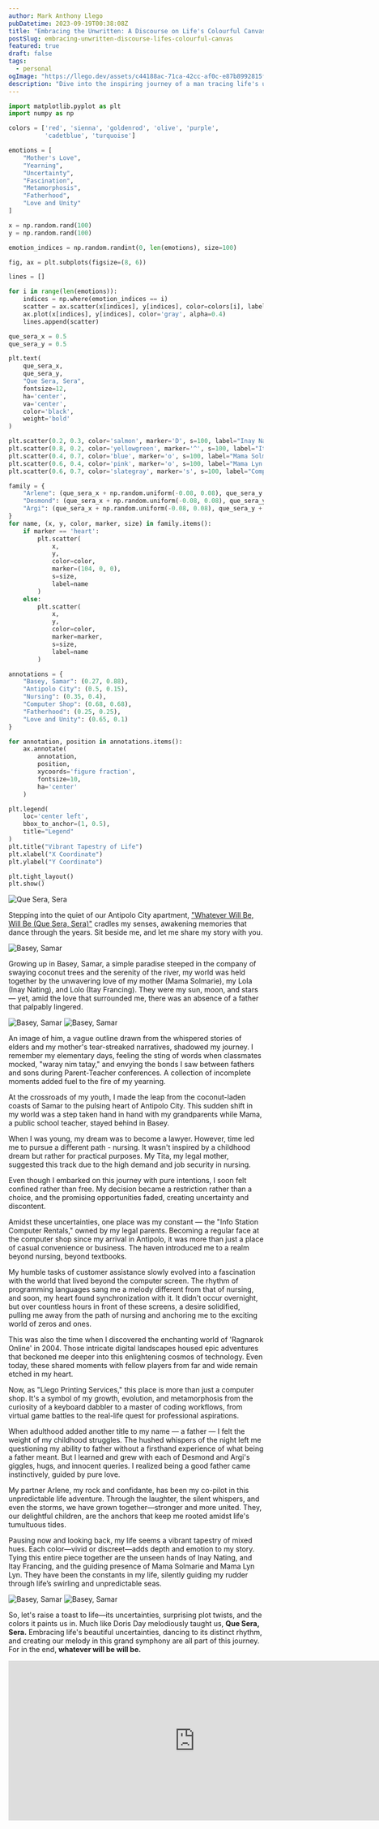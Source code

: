 ```yaml
---
author: Mark Anthony Llego
pubDatetime: 2023-09-19T00:38:08Z
title: "Embracing the Unwritten: A Discourse on Life's Colourful Canvas"
postSlug: embracing-unwritten-discourse-lifes-colourful-canvas
featured: true
draft: false
tags:
  - personal
ogImage: "https://llego.dev/assets/c44188ac-71ca-42cc-af0c-e87b8992815f.jpg"
description: "Dive into the inspiring journey of a man tracing life's unpredictable routes. From childhood dreams to adult detours, imbibe how the philosophy of 'Whatever will be, will be' shapes life’s vibrant narrative."
---
```


```python
import matplotlib.pyplot as plt
import numpy as np

colors = ['red', 'sienna', 'goldenrod', 'olive', 'purple',
          'cadetblue', 'turquoise']

emotions = [
    "Mother's Love",
    "Yearning",
    "Uncertainty",
    "Fascination",
    "Metamorphosis",
    "Fatherhood",
    "Love and Unity"
]

x = np.random.rand(100)
y = np.random.rand(100)

emotion_indices = np.random.randint(0, len(emotions), size=100)

fig, ax = plt.subplots(figsize=(8, 6))

lines = []

for i in range(len(emotions)):
    indices = np.where(emotion_indices == i)
    scatter = ax.scatter(x[indices], y[indices], color=colors[i], label=emotions[i])
    ax.plot(x[indices], y[indices], color='gray', alpha=0.4)
    lines.append(scatter)

que_sera_x = 0.5
que_sera_y = 0.5

plt.text(
    que_sera_x,
    que_sera_y,
    "Que Sera, Sera",
    fontsize=12,
    ha='center',
    va='center',
    color='black',
    weight='bold'
)

plt.scatter(0.2, 0.3, color='salmon', marker='D', s=100, label="Inay Nating")
plt.scatter(0.8, 0.2, color='yellowgreen', marker='^', s=100, label="Itay Francing")
plt.scatter(0.4, 0.7, color='blue', marker='o', s=100, label="Mama Solmarie")
plt.scatter(0.6, 0.4, color='pink', marker='o', s=100, label="Mama Lyn Lyn")
plt.scatter(0.6, 0.7, color='slategray', marker='s', s=100, label="Computer Shop")

family = {
    "Arlene": (que_sera_x + np.random.uniform(-0.08, 0.08), que_sera_y + np.random.uniform(0.05, 0.15), 'cyan', 'heart', 150),
    "Desmond": (que_sera_x + np.random.uniform(-0.08, 0.08), que_sera_y + np.random.uniform(0.05, 0.15), 'violet', 'o', 150),
    "Argi": (que_sera_x + np.random.uniform(-0.08, 0.08), que_sera_y + np.random.uniform(0.05, 0.15), 'greenyellow', 'o', 150)
}
for name, (x, y, color, marker, size) in family.items():
    if marker == 'heart':
        plt.scatter(
            x,
            y,
            color=color,
            marker=(104, 0, 0),
            s=size,
            label=name
        )
    else:
        plt.scatter(
            x,
            y,
            color=color,
            marker=marker,
            s=size,
            label=name
        )

annotations = {
    "Basey, Samar": (0.27, 0.88),
    "Antipolo City": (0.5, 0.15),
    "Nursing": (0.35, 0.4),
    "Computer Shop": (0.68, 0.68),
    "Fatherhood": (0.25, 0.25),
    "Love and Unity": (0.65, 0.1)
}

for annotation, position in annotations.items():
    ax.annotate(
        annotation,
        position,
        xycoords='figure fraction',
        fontsize=10,
        ha='center'
    )

plt.legend(
    loc='center left',
    bbox_to_anchor=(1, 0.5),
    title="Legend"
)
plt.title("Vibrant Tapestry of Life")
plt.xlabel("X Coordinate")
plt.ylabel("Y Coordinate")

plt.tight_layout()
plt.show()
```

![Que Sera, Sera](https://llego.dev/assets/queserasera-1.png)

Stepping into the quiet of our Antipolo City apartment, <a href= "https://youtu.be/r0m9wr_o0Qg?si=vM1oyQujCKtv6nFa" target= "_blank"> "Whatever Will Be, Will Be (Que Sera, Sera)"</a> cradles my senses, awakening memories that dance through the years. Sit beside me, and let me share my story with you.

![Basey, Samar](https://llego.dev/assets/mBqd7TKJLRSWx6Pahw9N.jpg)

Growing up in Basey, Samar, a simple paradise steeped in the company of swaying coconut trees and the serenity of the river, my world was held together by the unwavering love of my mother (Mama Solmarie), my Lola (Inay Nating), and Lolo (Itay Francing). They were my sun, moon, and stars — yet, amid the love that surrounded me, there was an absence of a father that palpably lingered.

![Basey, Samar](https://llego.dev/assets/jUerf7W29UHQEjAtxwjb.jpg)
![Basey, Samar](https://llego.dev/assets/WL7WUfDr8DWHtm88brSi.jpg)

An image of him, a vague outline drawn from the whispered stories of elders and my mother's tear-streaked narratives, shadowed my journey. I remember my elementary days, feeling the sting of words when classmates mocked, "waray nim tatay," and envying the bonds I saw between fathers and sons during Parent-Teacher conferences. A collection of incomplete moments added fuel to the fire of my yearning.

At the crossroads of my youth, I made the leap from the coconut-laden coasts of Samar to the pulsing heart of Antipolo City. This sudden shift in my world was a step taken hand in hand with my grandparents while Mama, a public school teacher, stayed behind in Basey.

When I was young, my dream was to become a lawyer. However, time led me to pursue a different path - nursing. It wasn't inspired by a childhood dream but rather for practical purposes. My Tita, my legal mother, suggested this track due to the high demand and job security in nursing.

Even though I embarked on this journey with pure intentions, I soon felt confined rather than free. My decision became a restriction rather than a choice, and the promising opportunities faded, creating uncertainty and discontent.

Amidst these uncertainties, one place was my constant — the "Info Station Computer Rentals," owned by my legal parents. Becoming a regular face at the computer shop since my arrival in Antipolo, it was more than just a place of casual convenience or business. The haven introduced me to a realm beyond nursing, beyond textbooks.

My humble tasks of customer assistance slowly evolved into a fascination with the world that lived beyond the computer screen. The rhythm of programming languages sang me a melody different from that of nursing, and soon, my heart found synchronization with it. It didn't occur overnight, but over countless hours in front of these screens, a desire solidified, pulling me away from the path of nursing and anchoring me to the exciting world of zeros and ones.

This was also the time when I discovered the enchanting world of 'Ragnarok Online' in 2004. Those intricate digital landscapes housed epic adventures that beckoned me deeper into this enlightening cosmos of technology. Even today, these shared moments with fellow players from far and wide remain etched in my heart.

Now, as "Llego Printing Services," this place is more than just a computer shop. It's a symbol of my growth, evolution, and metamorphosis from the curiosity of a keyboard dabbler to a master of coding workflows, from virtual game battles to the real-life quest for professional aspirations.

When adulthood added another title to my name — a father — I felt the weight of my childhood struggles. The hushed whispers of the night left me questioning my ability to father without a firsthand experience of what being a father meant. But I learned and grew with each of Desmond and Argi's giggles, hugs, and innocent queries. I realized being a good father came instinctively, guided by pure love.

My partner Arlene, my rock and confidante, has been my co-pilot in this unpredictable life adventure. Through the laughter, the silent whispers, and even the storms, we have grown together—stronger and more united. They, our delightful children, are the anchors that keep me rooted amidst life's tumultuous tides.

Pausing now and looking back, my life seems a vibrant tapestry of mixed hues. Each color—vivid or discreet—adds depth and emotion to my story. Tying this entire piece together are the unseen hands of Inay Nating, and Itay Francing, and the guiding presence of Mama Solmarie and Mama Lyn Lyn. They have been the constants in my life, silently guiding my rudder through life’s swirling and unpredictable seas.

![Basey, Samar](https://llego.dev/assets/MVF3gkm4kcbCx9sWmJ77.jpg)
![Basey, Samar](https://llego.dev/assets/L92utBcP5CuY2saorbBD.jpg)

So, let's raise a toast to life—its uncertainties, surprising plot twists, and the colors it paints us in. Much like Doris Day melodiously taught us, **Que Sera, Sera.** Embracing life's beautiful uncertainties, dancing to its distinct rhythm, and creating our melody in this grand symphony are all part of this journey. For in the end, **whatever will be will be.**

<div class="video-container">
    <iframe width="736" height="315" src="https://www.youtube.com/embed/r0m9wr_o0Qg?si=qs2oOxKdE5t2KF8f" title="YouTube video player" frameborder="0" allow="accelerometer; autoplay; clipboard-write; encrypted-media; gyroscope; picture-in-picture; web-share" allowfullscreen></iframe>
</div>

